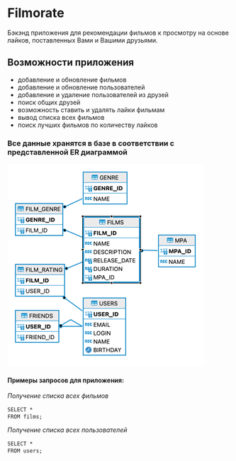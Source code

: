 # Filmorate
Бэкэнд приложения для рекомендации фильмов к просмотру на основе лайков, поставленных Вами и Вашими друзьями.

## Возможности приложения
- добавление и обновление фильмов
- добавление и обновление пользователей
- добавление и удаление пользователей из друзей
- поиск общих друзей
- возможность ставить и удалять лайки фильмам
- вывод списка всех фильмов
- поиск лучших фильмов по количеству лайков

### Все данные хранятся в базе в соответствии с представленной ER диаграммой
![ER диаграмма базы данных](https://github.com/IvanSPb85/java-filmorate/blob/main/ER-диаграмма.png)

#### Примеры запросов для приложения:
_Получение списка всех фильмов_
```
SELECT *
FROM films;
```
_Получение списка всех пользователей_
```
SELECT *
FROM users;
```


